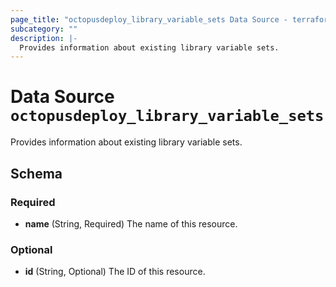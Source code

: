 ```yaml
---
page_title: "octopusdeploy_library_variable_sets Data Source - terraform-provider-octopusdeploy"
subcategory: ""
description: |-
  Provides information about existing library variable sets.
---
```


# Data Source `octopusdeploy_library_variable_sets`

Provides information about existing library variable sets.



## Schema

### Required

- **name** (String, Required) The name of this resource.

### Optional

- **id** (String, Optional) The ID of this resource.



